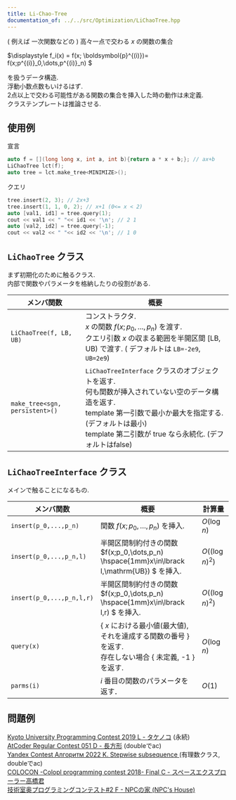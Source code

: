 ```yaml
---
title: Li-Chao-Tree
documentation_of: ../../src/Optimization/LiChaoTree.hpp
---
```

( 例えば 一次関数などの ) 高々一点で交わる $x$ の関数の集合

$\displaystyle
f_i(x) = f(x; \boldsymbol{p}^{(i)})= f(x;p^{(i)}_0,\dots,p^{(i)}_n)
$ 

を扱うデータ構造. \
浮動小数点数もいけるはず. \
2点以上で交わる可能性がある関数の集合を挿入した時の動作は未定義.\
クラステンプレートは推論させる.

## 使用例
宣言
```c++
auto f = [](long long x, int a, int b){return a * x + b;}; // ax+b
LiChaoTree lct(f);
auto tree = lct.make_tree<MINIMIZE>();
```
クエリ
```c++
tree.insert(2, 3); // 2x+3
tree.insert(1, 1, 0, 2); // x+1 (0<= x < 2)
auto [val1, id1] = tree.query(1);
cout << val1 << " "<< id1 << '\n'; // 2 1
auto [val2, id2] = tree.query(-1);
cout << val2 << " "<< id2 << '\n'; // 1 0
```

## `LiChaoTree` クラス
まず初期化のために触るクラス. \
内部で関数やパラメータを格納したりの役割がある.

|メンバ関数|概要|
|---|---|
|`LiChaoTree(f, LB, UB)`|コンストラクタ. <br> $x$ の関数 $f(x;p_0,\dots,p_n)$ を渡す. <br> クエリ引数 $x$ の収まる範囲を半開区間 $\lbrack \mathrm{LB}, \mathrm{UB})$ で渡す. ( デフォルトは `LB=-2e9`, `UB=2e9`)|
|`make_tree<sgn, persistent>()`| `LiChaoTreeInterface` クラスのオブジェクトを返す. <br> 何も関数が挿入されていない空のデータ構造を返す. <br> template 第一引数で最小か最大を指定する. (デフォルトは最小) <br> template 第二引数が true なら永続化. (デフォルトはfalse)|

## `LiChaoTreeInterface` クラス

メインで触ることになるもの.

|メンバ関数|概要|計算量|
|---|---|---|
| `insert(p_0,...,p_n)` |関数 $f(x;p_0,\dots,p_n)$ を挿入. | $O(\log n)$　|
| `insert(p_0,...,p_n,l)`| 半開区間制約付きの関数 $f(x;p_0,\dots,p_n) \hspace{1mm}x\in\lbrack l,\mathrm{UB}) $ を挿入. | $O((\log n)^2)$　|
| `insert(p_0,...,p_n,l,r)`| 半開区間制約付きの関数 $f(x;p_0,\dots,p_n) \hspace{1mm}x\in\lbrack l,r) $ を挿入. | $O((\log n)^2)$　|
|`query(x)` | { $x$ における最小値(最大値), それを達成する関数の番号 } を返す. <br>存在しない場合 { 未定義, -1 } を返す. |$O(\log n)$ | 
|`parms(i)` | $i$ 番目の関数のパラメータを返す．|$O(1)$ | 

## 問題例

[Kyoto University Programming Contest 2019 L - タケノコ](https://atcoder.jp/contests/kupc2019/tasks/kupc2019_l) (永続) \
[AtCoder Regular Contest 051 D - 長方形](https://atcoder.jp/contests/arc051/tasks/arc051_d) (doubleでac) \
[Yandex Contest Алгоритм 2022 K. Stepwise subsequence ](https://contest.yandex.com/contest/42710/problems/K) (有理数クラス, doubleでac) \
[COLOCON -Colopl programming contest 2018- Final C - スペースエクスプローラー高橋君](https://atcoder.jp/contests/colopl2018-final/tasks/colopl2018_final_c) \
[技術室奥プログラミングコンテスト#2 F - NPCの家 (NPC's House)](https://atcoder.jp/contests/tkppc2/tasks/tkppc2016_f) 